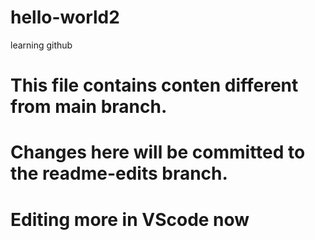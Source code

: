 # hello-world2
learning github


# This file contains conten different from main branch.
# Changes here will be committed to the readme-edits branch.


# Editing more in VScode now